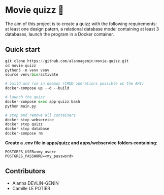 # Movie quizz :movie_camera:

The aim of this project is to create a quizz with the following requirements: at least one design patern, a relational database model containing at least 3 databases, launch the program in a Docker container.

## Quick start

```python 
git clone https://github.com/alannagenin/movie-quizz.git
cd movie-quizz
python3 -m venv venv
source venv/bin/activate

# build and run in deamon (CRUD operations possible on the API)
docker-compose up --d --build

# launch the quizz
docker-compose exec app-quizz bash
python main.py

# stop and remove all containers
docker stop webservice
docker stop quizz
docker stop database
docker-compose rm
```

**Create a .env file in apps/quizz and apps/webservice folders containing:**
```.env
POSTGRES_USER=<my_user>
POSTGRES_PASSWORD=<my_password>
```

## Contributors

* Alanna DEVLIN-GENIN
* Camille LE POTIER